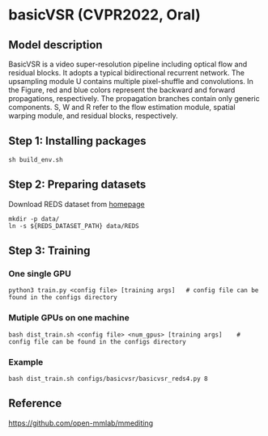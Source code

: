 # basicVSR (CVPR2022, Oral)

## Model description

BasicVSR is a video super-resolution pipeline including optical flow and residual blocks. It adopts a typical bidirectional recurrent network. The upsampling module U contains multiple pixel-shuffle and convolutions. In the Figure, red and blue colors represent the backward and forward propagations, respectively. The propagation branches contain only generic components. S, W and R refer to the flow estimation module, spatial warping module, and residual blocks, respectively.

## Step 1: Installing packages

```shell
sh build_env.sh
```

## Step 2: Preparing datasets

Download REDS dataset from [homepage](https://seungjunnah.github.io/Datasets/reds.html)
```shell
mkdir -p data/
ln -s ${REDS_DATASET_PATH} data/REDS
```

## Step 3: Training

### One single GPU
```shell
python3 train.py <config file> [training args]   # config file can be found in the configs directory
```

### Mutiple GPUs on one machine
```shell
bash dist_train.sh <config file> <num_gpus> [training args]    # config file can be found in the configs directory 
```
### Example

```shell
bash dist_train.sh configs/basicvsr/basicvsr_reds4.py 8
```
## Reference
https://github.com/open-mmlab/mmediting
